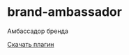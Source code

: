 # brand-ambassador
Амбассадор бренда

<a href="https://github.com/avs-alexandra/brand-ambassador/releases/download/v1.0.1/brand-ambassador.zip">Скачать плагин</a>
